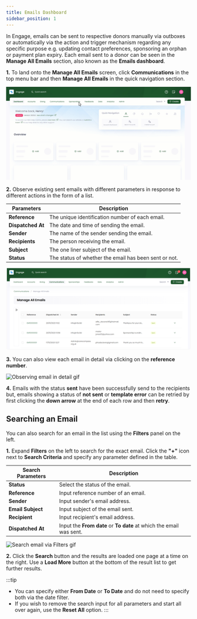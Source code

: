 ```yaml
---
title: Emails Dashboard
sidebar_position: 1
---
```


In Engage, emails can be sent to respective donors manually via outboxes or automatically via the action and trigger mechanism regarding any specific purpose e.g. updating contact preferences, sponsoring an orphan or payment plan expiry. Each email sent to a donor can be seen in the **Manage All Emails** section, also known as the **Emails dashboard**.

**1.** To land onto the **Manage All Emails** screen, click **Communications** in the top menu bar and then **Manage All Emails** in the quick navigation section.

![Land onto Call Center screen gif](./emails-dashboard.gif)

**2.** Observe existing sent emails with different parameters in response to different actions in the form of a list.

| Parameters | Description |
| ---------- | ----------- |
| **Reference** | The unique identification number of each email. |
| **Dispatched At** | The date and time of sending the email. |
| **Sender** | The name of the sender sending the email. | 
| **Recipients** | The person receiving the email. |
| **Subject** | The one liner subject of the email. | 
| **Status** | The status of whether the email has been sent or not. |

![Emails list](./emails-list.png)

**3.** You can also view each email in detail via clicking on the **reference number**.

![Observing email in detail gif](./observing-email-in-detail.gif)

**4.** Emails with the status **sent** have been successfully send to the recipients but, emails showing a status of **not sent** or **template error** can be retried by first clicking the **down arrow** at the end of each row and then **retry**. 

## Searching an Email

You can also search for an email in the list using the **Filters** panel on the left. 

**1.** Expand **Filters** on the left to search for the exact email. Click the **"+"** icon next to **Search Criteria** and specify any parameter defined in the table.

| Search Parameters | Description |
| ----------------- | ----------- |
| **Status** | Select the status of the email. | 
| **Reference** | Input reference number of an email. |
| **Sender** | Input sender's email address. |
| **Email Subject** | Input subject of the email sent. | 
| **Recipient** | Input recipient's email address. | 
| **Dispatched At** | Input the **From date** or **To date** at which the email was sent. |

![Search email via Filters gif](./search-email-via-filters.gif)

**2.** Click the **Search** button and the results are loaded one page at a time on the right. Use a **Load More** button at the bottom of the result list to get further results.

:::tip
- You can specify either **From Date** or **To Date** and do not need to specify both via the date filter. 
- If you wish to remove the search input for all parameters and start all over again, use the **Reset All** option. 
:::